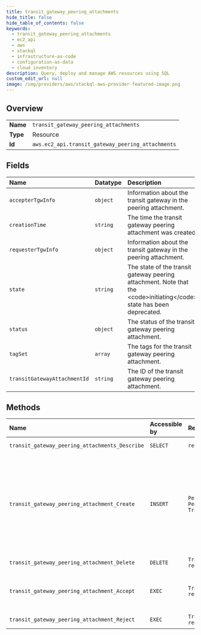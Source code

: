 ```yaml
---
title: transit_gateway_peering_attachments
hide_title: false
hide_table_of_contents: false
keywords:
  - transit_gateway_peering_attachments
  - ec2_api
  - aws    
  - stackql
  - infrastructure-as-code
  - configuration-as-data
  - cloud inventory
description: Query, deploy and manage AWS resources using SQL
custom_edit_url: null
image: /img/providers/aws/stackql-aws-provider-featured-image.png
---
```

  
    

## Overview
<table><tbody>
<tr><td><b>Name</b></td><td><code>transit_gateway_peering_attachments</code></td></tr>
<tr><td><b>Type</b></td><td>Resource</td></tr>
<tr><td><b>Id</b></td><td><code>aws.ec2_api.transit_gateway_peering_attachments</code></td></tr>
</tbody></table>

## Fields
| Name | Datatype | Description |
|:-----|:---------|:------------|
| `accepterTgwInfo` | `object` | Information about the transit gateway in the peering attachment. |
| `creationTime` | `string` | The time the transit gateway peering attachment was created. |
| `requesterTgwInfo` | `object` | Information about the transit gateway in the peering attachment. |
| `state` | `string` | The state of the transit gateway peering attachment. Note that the &lt;code&gt;initiating&lt;/code&gt; state has been deprecated. |
| `status` | `object` | The status of the transit gateway peering attachment. |
| `tagSet` | `array` | The tags for the transit gateway peering attachment. |
| `transitGatewayAttachmentId` | `string` | The ID of the transit gateway peering attachment. |
## Methods
| Name | Accessible by | Required Params | Description |
|:-----|:--------------|:----------------|:------------|
| `transit_gateway_peering_attachments_Describe` | `SELECT` | `region` | Describes your transit gateway peering attachments. |
| `transit_gateway_peering_attachment_Create` | `INSERT` | `PeerAccountId, PeerRegion, PeerTransitGatewayId, TransitGatewayId, region` | &lt;p&gt;Requests a transit gateway peering attachment between the specified transit gateway (requester) and a peer transit gateway (accepter). The transit gateways must be in different Regions. The peer transit gateway can be in your account or a different Amazon Web Services account.&lt;/p&gt; &lt;p&gt;After you create the peering attachment, the owner of the accepter transit gateway must accept the attachment request.&lt;/p&gt; |
| `transit_gateway_peering_attachment_Delete` | `DELETE` | `TransitGatewayAttachmentId, region` | Deletes a transit gateway peering attachment. |
| `transit_gateway_peering_attachment_Accept` | `EXEC` | `TransitGatewayAttachmentId, region` | Accepts a transit gateway peering attachment request. The peering attachment must be in the &lt;code&gt;pendingAcceptance&lt;/code&gt; state. |
| `transit_gateway_peering_attachment_Reject` | `EXEC` | `TransitGatewayAttachmentId, region` | Rejects a transit gateway peering attachment request. |

